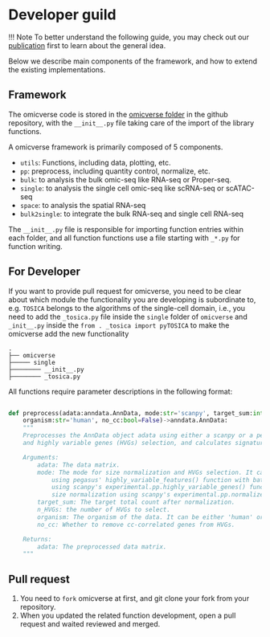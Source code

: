 # Developer guild

!!! Note
    To better understand the following guide, you may check out our [publication](https://doi.org/10.1101/2023.06.06.543913) first to learn about the general idea.

Below we describe main components of the framework, and how to extend the existing implementations.

## Framework

The omicverse code is stored in the [omicverse folder](https://github.com/Starlitnightly/omicverse/tree/master/omicverse) in the github repository, with the `__init__.py` file taking care of the import of the library functions.

A omicverse framework is primarily composed of 5 components.

- `utils`: Functions, including data, plotting, etc.
- `pp`: preprocess, including quantity control, normalize, etc.
- `bulk`: to analysis the bulk omic-seq like RNA-seq or Proper-seq.
- `single`: to analysis the single cell omic-seq like scRNA-seq or scATAC-seq
- `space`: to analysis the spatial RNA-seq
- `bulk2single`: to integrate the bulk RNA-seq and single cell RNA-seq

The `__init__.py` file is responsible for importing function entries within each folder, and all function functions use a file starting with `_*.py` for function writing.

## For Developer

If you want to provide pull request for omicverse, you need to be clear about which module the functionality you are developing is subordinate to, e.g. `TOSICA` belongs to the algorithms of the single-cell domain, i.e., you need to add the `_tosica.py` file inside the `single` folder of `omicverse` and `_init__.py` inside the `from . _tosica import pyTOSICA` to make the omicverse add the new functionality

````shell
.
├── omicverse               
├───── single
├──────── __init__.py 
├──────── _tosica.py 
````

All functions require parameter descriptions in the following format:

```python

def preprocess(adata:anndata.AnnData, mode:str='scanpy', target_sum:int=50*1e4, n_HVGs:int=2000,
    organism:str='human', no_cc:bool=False)->anndata.AnnData:
    """
    Preprocesses the AnnData object adata using either a scanpy or a pearson residuals workflow for size normalization
    and highly variable genes (HVGs) selection, and calculates signature scores if necessary. 

    Arguments:
        adata: The data matrix.
        mode: The mode for size normalization and HVGs selection. It can be either 'scanpy' or 'pearson'. If 'scanpy', performs size normalization using scanpy's normalize_total() function and selects HVGs 
            using pegasus' highly_variable_features() function with batch correction. If 'pearson', selects HVGs 
            using scanpy's experimental.pp.highly_variable_genes() function with pearson residuals method and performs 
            size normalization using scanpy's experimental.pp.normalize_pearson_residuals() function. 
        target_sum: The target total count after normalization.
        n_HVGs: the number of HVGs to select.
        organism: The organism of the data. It can be either 'human' or 'mouse'. 
        no_cc: Whether to remove cc-correlated genes from HVGs.

    Returns:
        adata: The preprocessed data matrix. 
    """

```

## Pull request

1. You need to `fork` omicverse at first, and git clone your fork from your repository.
2. When you updated the related function development, open a pull request and waited reviewed and merged.

